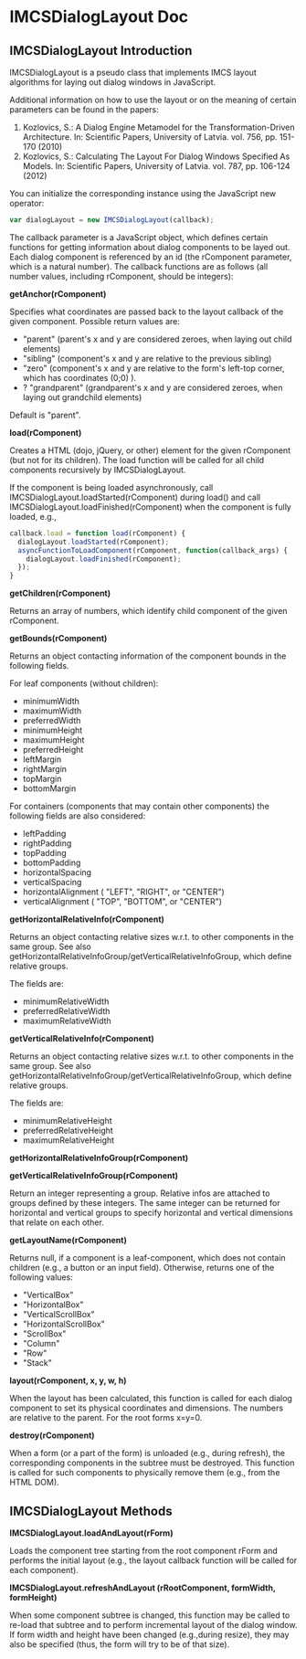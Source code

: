 # IMCSDialogLayout Doc
## IMCSDialogLayout Introduction

IMCSDialogLayout is a pseudo class that implements IMCS layout algorithms for laying out dialog windows in JavaScript.

Additional information on how to use the layout or on the meaning of certain parameters can be found in the papers:

1. Kozlovics, S.: A Dialog Engine Metamodel for the Transformation-Driven Architecture. In: Scientific Papers, University of Latvia. vol. 756, pp. 151-170 (2010)
2. Kozlovics, S.: Calculating The Layout For Dialog Windows Specified As Models. In: Scientific Papers, University of Latvia. vol. 787, pp. 106-124 (2012)

You can initialize the corresponding instance using the JavaScript new operator:
```javascript
var dialogLayout = new IMCSDialogLayout(callback);
```

The callback parameter is a JavaScript object, which defines certain functions for getting information about dialog components to be layed out. Each dialog component is referenced by an id (the rComponent parameter, which is a natural number). The callback functions are as follows (all number values, including rComponent, should be integers):

**getAnchor(rComponent)**

Specifies what coordinates are passed back to the layout callback of the given component. Possible return values are:

- &quot;parent&quot; (parent&#39;s x and y are considered zeroes, when laying out child elements)
- &quot;sibling&quot; (component&#39;s x and y are relative to the previous sibling)
- &quot;zero&quot; (component&#39;s x and y are relative to the form&#39;s left-top corner, which has coordinates (0;0) ).
- ? &quot;grandparent&quot; (grandparent&#39;s x and y are considered zeroes, when laying out grandchild elements)

Default is &quot;parent&quot;.

**load(rComponent)**

Creates a HTML (dojo, jQuery, or other) element for the given rComponent (but not for its children). The load function will be called for all child components recursively by IMCSDialogLayout.

If the component is being loaded asynchronously, call IMCSDialogLayout.loadStarted(rComponent) during load() and call IMCSDialogLayout.loadFinished(rComponent) when the component is fully loaded, e.g.,

```javascript
callback.load = function load(rComponent) {
  dialogLayout.loadStarted(rComponent);
  asyncFunctionToLoadComponent(rComponent, function(callback_args) {
    dialogLayout.loadFinished(rComponent);
  });
}
```

**getChildren(rComponent)**

Returns an array of numbers, which identify child component of the given rComponent.

**getBounds(rComponent)**

Returns an object contacting information of the component bounds in the following fields.

For leaf components (without children):

- minimumWidth
- maximumWidth
- preferredWidth
- minimumHeight
- maximumHeight
- preferredHeight
- leftMargin
- rightMargin
- topMargin
- bottomMargin

For containers (components that may contain other components) the following fields are also considered:

- leftPadding
- rightPadding
- topPadding
- bottomPadding
- horizontalSpacing
- verticalSpacing
- horizontalAlignment ( &quot;LEFT&quot;, &quot;RIGHT&quot;, or &quot;CENTER&quot;)
- verticalAlignment ( &quot;TOP&quot;, &quot;BOTTOM&quot;, or &quot;CENTER&quot;)

**getHorizontalRelativeInfo(rComponent)**

Returns an object contacting relative sizes w.r.t. to other components in the same group. See also getHorizontalRelativeInfoGroup/getVerticalRelativeInfoGroup, which define relative groups.

The fields are:

- minimumRelativeWidth
- preferredRelativeWidth
- maximumRelativeWidth

**getVerticalRelativeInfo(rComponent)**

Returns an object contacting relative sizes w.r.t. to other components in the same group. See also getHorizontalRelativeInfoGroup/getVerticalRelativeInfoGroup, which define relative groups.

The fields are:

- minimumRelativeHeight
- preferredRelativeHeight
- maximumRelativeHeight

**getHorizontalRelativeInfoGroup(rComponent)**

**getVerticalRelativeInfoGroup(rComponent)**

Return an integer representing a group. Relative infos are attached to groups defined by these integers. The same integer can be returned for horizontal and vertical groups to specify horizontal and vertical dimensions that relate on each other.

**getLayoutName(rComponent)**

Returns null, if a component is a leaf-component, which does not contain children (e.g., a button or an input field). Otherwise, returns one of the following values:

- &quot;VerticalBox&quot;
- &quot;HorizontalBox&quot;
- &quot;VerticalScrollBox&quot;
- &quot;HorizontalScrollBox&quot;
- &quot;ScrollBox&quot;
- &quot;Column&quot;
- &quot;Row&quot;
- &quot;Stack&quot;

**layout(rComponent, x, y, w, h)**

When the layout has been calculated, this function is called for each dialog component to set its physical coordinates and dimensions. The numbers are relative to the parent. For the root forms x=y=0.

**destroy(rComponent)**

When a form (or a part of the form) is unloaded (e.g., during refresh), the corresponding components in the subtree must be destroyed. This function is called for such components to physically remove them (e.g., from the HTML DOM).

## IMCSDialogLayout Methods

**IMCSDialogLayout.loadAndLayout(rForm)**

Loads the component tree starting from the root component rForm and performs the initial layout (e.g., the layout callback function will be called for each component).

**IMCSDialogLayout.refreshAndLayout (rRootComponent, formWidth, formHeight)**

When some component subtree is changed, this function may be called to re-load that subtree and to perform incremental layout of the dialog window. If form width and height have been changed (e.g.,during resize), they may also be specified (thus, the form will try to be of that size).
